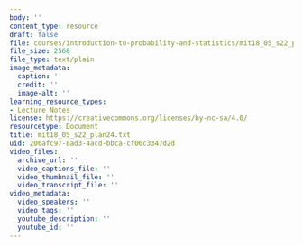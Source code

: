 ```yaml
---
body: ''
content_type: resource
draft: false
file: courses/introduction-to-probability-and-statistics/mit18_05_s22_plan24.txt
file_size: 2568
file_type: text/plain
image_metadata:
  caption: ''
  credit: ''
  image-alt: ''
learning_resource_types:
- Lecture Notes
license: https://creativecommons.org/licenses/by-nc-sa/4.0/
resourcetype: Document
title: mit18_05_s22_plan24.txt
uid: 206afc97-8ad3-4acd-bbca-cf06c3347d2d
video_files:
  archive_url: ''
  video_captions_file: ''
  video_thumbnail_file: ''
  video_transcript_file: ''
video_metadata:
  video_speakers: ''
  video_tags: ''
  youtube_description: ''
  youtube_id: ''
---
```

